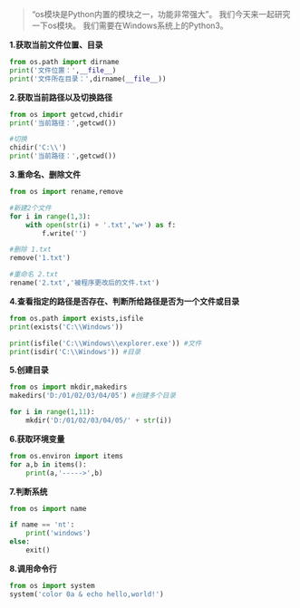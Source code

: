 > “os模块是Python内置的模块之一，功能非常强大”。
> 我们今天来一起研究一下os模块。
> 我们需要在Windows系统上的Python3。

**1.获取当前文件位置、目录**

```python
from os.path import dirname
print('文件位置：',__file__)
print('文件所在目录：',dirname(__file__))
```

**2.获取当前路径以及切换路径**

```python
from os import getcwd,chidir
print('当前路径：',getcwd())

#切换
chidir('C:\\')
print('当前路径：',getcwd())
```

**3.重命名、删除文件**

```python
from os import rename,remove

#新建2个文件
for i in range(1,3):
	with open(str(i) + '.txt','w+') as f:
		f.write('')

#删除 1.txt
remove('1.txt')

#重命名 2.txt
rename('2.txt','被程序更改后的文件.txt')
```

**4.查看指定的路径是否存在、判断所给路径是否为一个文件或目录**

```python
from os.path import exists,isfile
print(exists('C:\\Windows'))

print(isfile('C:\\Windows\\explorer.exe')) #文件
print(isdir('C:\\Windows')) #目录
```

**5.创建目录**

```python
from os import mkdir,makedirs
makedirs('D:/01/02/03/04/05') #创建多个目录

for i in range(1,11):
	mkdir('D:/01/02/03/04/05/' + str(i))
```

**6.获取环境变量**

```python
from os.environ import items
for a,b in items():
	print(a,'----->',b)
```

**7.判断系统**

```python
from os import name

if name == 'nt':
    print('windows')
else:
    exit()
```

**8.调用命令行**

```python
from os import system
system('color 0a & echo hello,world!')
```

